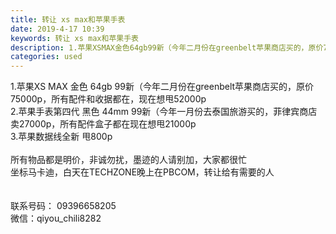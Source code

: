 ```yaml
---
title: 转让 xs max和苹果手表
date: 2019-4-17 10:39
keywords: 转让 xs max和苹果手表
description: 1.苹果XSMAX金色64gb99新（今年二月份在greenbelt苹果商店买的，原价75000p，所有配件和收据都在，现在想甩52000p2.苹果手表第四代黑色44mm99新（今年一月份去泰国旅游买的，菲律宾商店卖27000p，所有配件盒
categories: used
---
```

<td class="t_f" id="postmessage_3525157">

1.苹果XS MAX 金色 64gb 99新（今年二月份在greenbelt苹果商店买的，原价75000p，所有配件和收据都在，现在想甩52000p<br/>
2.苹果手表第四代 黑色 44mm 99新（今年一月份去泰国旅游买的，菲律宾商店卖27000p，所有配件盒子都在现在想甩21000p<br/>
3.苹果数据线全新 甩800p<br/>
<br/>
所有物品都是明价，非诚勿扰，墨迹的人请别加，大家都很忙<br/>
坐标马卡迪，白天在TECHZONE晚上在PBCOM，转让给有需要的人<br/>
<br/>
<br/>
联系号码： 09396658205<br/>
微信：qiyou_chili8282<br/>
</td>
